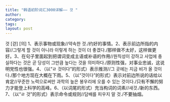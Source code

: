 ```yaml
---
title: "韩语初阶词汇3000详解—— 것 "
author:
category: 
tags: 
layout: post
---
```

것 [걷] [의] 1、表示事物或现象//약속한 것./约好的事情。2、表示前边所指的内容//그렇게 할 것이 아니라 이렇게 하는 것이 더 좋겠다./那样做不太好，这样做更好。3、在句子里面起到把谓词变成主语或补语的作用//원칙성이 강하고 사업에 충실하다는 것은 곧 당성이 그만큼 높다는 것을 의미하다./原则性强，对事业忠诚，这说明党性也很强。4、（以“ㄹ 것이다”的形式）表示推测//그 곳에는 지금 비가 올 것이다./那个地方现在大概在下雨。5、（以“것이다”的形式）表示对前边所说的话给以肯定//꾸준한 노력으로써만 과학의 높은 봉우리에 오를 수 있는 것이다./只有不懈的努力才能登上科学的高峰。6、（以词尾的形式）充当构词的词素//새것./新的东西。7、（以“ㄹ 것”的形式）表示命令或规则//담배를 피우지 말 것./不要抽烟。

